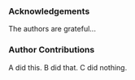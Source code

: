 ### Acknowledgements

The authors are grateful...

### Author Contributions

A did this. B did that. C did nothing.
